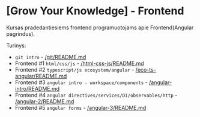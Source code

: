 # [Grow Your Knowledge] - Frontend

Kursas pradedantiesiems frontend programuotojams apie Frontend(Angular pagrindus).

Turinys:

- `git intro` - [/git/README.md](./git)
- Frontend #1 `html/css/js` - [/html-css-js/README.md](./html-css-js)
- Frontend #2 `typescript/js ecosystem/angular` - [/eco-ts-angular/README.md](./eco-ts-angular/)
- Frontend #3 `angular intro - workspace/components` - [/angular-intro/README.md](./angular-intro/)
- Frontend #4 `angular directives/services/DI/observables/http` - [/angular-2/README.md](./angular-2/)
- Frontend #5 `angular forms` - [/angular-3/README.md](./angular-3/)
